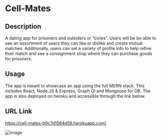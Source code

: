 # Cell-Mates

## Description
A dating app for prisoners and outsiders or “civies”. Users will be be able to see an assortment of users they can like or dislike and create mutual matches. Additionally, users can set a variety of profile info to help refine their match and see a consignment shop where they can purchase goods for prisoners.

## Usage
The app is meant to showcase an app using the full MERN stack. This includes React, Node.JS & Express, Graph Ql and Mongoose for DB. The app is also deployed on heroku and accessible through the link below.

## URL Link
https://cell-mates-b9c7d1584d56.herokuapp.com/

![image](https://github.com/BenWhann/Cell-Mates/assets/42842725/979686b4-0f12-481a-a1b5-59c0719b7be6)
